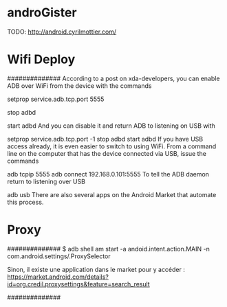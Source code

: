 androGister
===========

TODO: http://android.cyrilmottier.com/

# Wifi Deploy
##############
According to a post on xda-developers, you can enable ADB over WiFi from the device with the commands

setprop service.adb.tcp.port 5555

stop adbd

start adbd
And you can disable it and return ADB to listening on USB with

setprop service.adb.tcp.port -1
stop adbd
start adbd
If you have USB access already, it is even easier to switch to using WiFi. From a command line on the computer that has the device connected via USB, issue the commands

adb tcpip 5555
adb connect 192.168.0.101:5555
To tell the ADB daemon return to listening over USB

adb usb
There are also several apps on the Android Market that automate this process.


# Proxy
##############
$ adb shell am start -a andoid.intent.action.MAIN -n com.android.settings/.ProxySelector

Sinon, il existe une application dans le market pour y accéder :
https://market.android.com/details?id=org.credil.proxysettings&feature=search_result

##############
